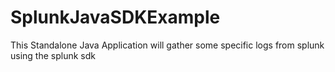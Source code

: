 # SplunkJavaSDKExample
This Standalone Java Application will gather some specific logs from splunk using the splunk sdk 


